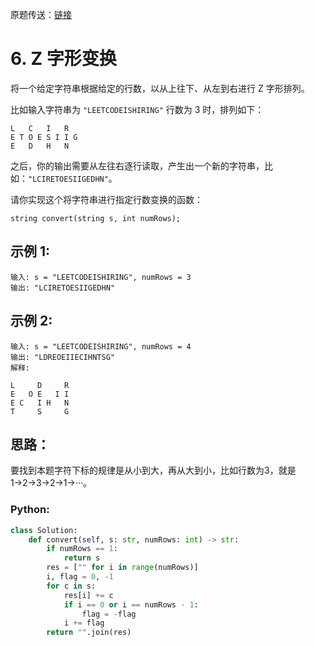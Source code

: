 原题传送：[链接](https://leetcode-cn.com/problems/zigzag-conversion/submissions/)
# 6. Z 字形变换
将一个给定字符串根据给定的行数，以从上往下、从左到右进行 Z 字形排列。

比如输入字符串为 ```"LEETCODEISHIRING"``` 行数为 3 时，排列如下：

```
L   C   I   R
E T O E S I I G
E   D   H   N
```

之后，你的输出需要从左往右逐行读取，产生出一个新的字符串，比如：```"LCIRETOESIIGEDHN"```。

请你实现这个将字符串进行指定行数变换的函数：

```
string convert(string s, int numRows);
```

## 示例 1:

```
输入: s = "LEETCODEISHIRING", numRows = 3
输出: "LCIRETOESIIGEDHN"
```

## 示例 2:

```
输入: s = "LEETCODEISHIRING", numRows = 4
输出: "LDREOEIIECIHNTSG"
解释:

L     D     R
E   O E   I I
E C   I H   N
T     S     G
```

## 思路：
要找到本题字符下标的规律是从小到大，再从大到小，比如行数为3，就是1→2→3→2→1→···。

### Python:
```python
class Solution:
    def convert(self, s: str, numRows: int) -> str:
        if numRows == 1: 
            return s
        res = ["" for i in range(numRows)]
        i, flag = 0, -1
        for c in s:
            res[i] += c
            if i == 0 or i == numRows - 1: 
                flag = -flag
            i += flag
        return "".join(res)
```

